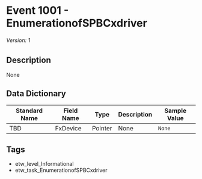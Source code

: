 # Event 1001 - EnumerationofSPBCxdriver
###### Version: 1

## Description
None

## Data Dictionary
|Standard Name|Field Name|Type|Description|Sample Value|
|---|---|---|---|---|
|TBD|FxDevice|Pointer|None|`None`|

## Tags
* etw_level_Informational
* etw_task_EnumerationofSPBCxdriver